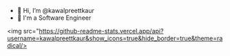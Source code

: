 - 👋 Hi, I’m @kawalpreettkaur
- 🌱 I'm a Software Engineer

<img src="https://github-readme-stats.vercel.app/api?username=kawalpreettkaur&show_icons=true&hide_border=true&theme=radical/>
